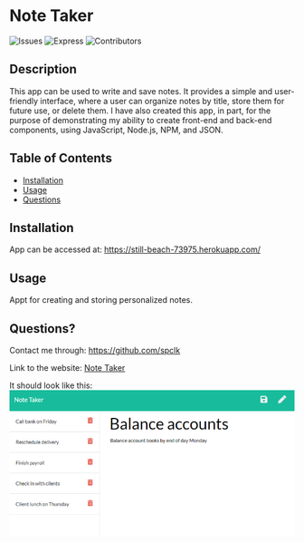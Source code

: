 # Note Taker
![Issues](https://img.shields.io/github/issues/spclk/Note-Taker)
![Express](https://img.shields.io/node/v/express)
![Contributors](https://img.shields.io/badge/Contributors-1-green)

  ## Description
  This app can be used to write and save notes. It provides a simple and user-friendly interface, where a user can organize notes by title, store them for future use, or delete them. I have also created this app, in part, for the purpose of demonstrating my ability to create front-end and back-end components, using JavaScript, Node.js, NPM, and JSON. 
## Table of Contents 
  * [Installation](#installation)
  * [Usage](#usage)
  * [Questions](#questions)
  ## Installation 
  App can be accessed at: https://still-beach-73975.herokuapp.com/
  ## Usage 
  Appt for creating and storing personalized notes.
  ## Questions? 
  Contact me through: https://github.com/spclk

  Link to the website: [Note Taker](https://still-beach-73975.herokuapp.com/)

  It should look like this: ![screenshot](Assets/Note-Taker.png)
